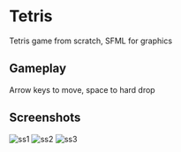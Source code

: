 # Tetris
Tetris game from scratch, SFML for graphics

## Gameplay
Arrow keys to move, space to hard drop

## Screenshots
![ss1](https://user-images.githubusercontent.com/52299889/130366588-9d2f9cc9-0e25-40e8-9050-3de67a4144f5.png)
![ss2](https://user-images.githubusercontent.com/52299889/130366590-f09a8234-e41c-43f7-b54d-731cf65eba97.png)
![ss3](https://user-images.githubusercontent.com/52299889/130366586-a8af2a4a-329e-4f90-9611-859f12a6eb49.png)
